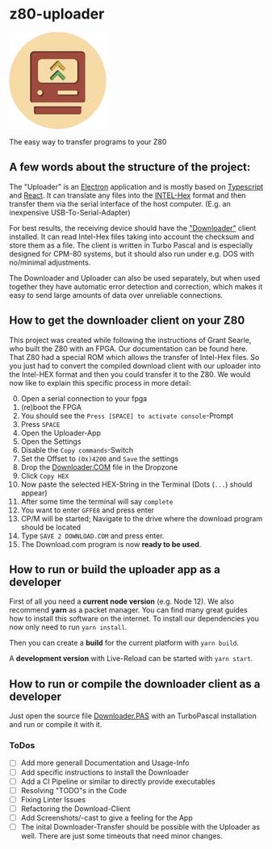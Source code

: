 # z80-uploader
![Logo](./public/logo192.png)

The easy way to transfer programs to your Z80

## A few words about the structure of the project:

The "Uploader" is an [Electron](https://www.electronjs.org) application and is mostly based on [Typescript](https://www.typescriptlang.org) and [React](http://reactjs.org). It can translate any files into the [INTEL-Hex](https://en.wikipedia.org/wiki/Intel_HEX) format and then transfer them via the serial interface of the host computer. (E.g. an inexpensive USB-To-Serial-Adapter)

For best results, the receiving device should have the ["Downloader"](Download-Client/download.pas) client installed. It can read Intel-Hex files taking into account the checksum and store them as a file. The client is written in Turbo Pascal and is especially designed for CPM-80 systems, but it should also run under e.g. DOS with no/minimal adjustments. 

The Downloader and Uploader can also be used separately, but when used together they have automatic error detection and correction, which makes it easy to send large amounts of data over unreliable connections.

## How to get the downloader client on your Z80

This project was created while following the instructions of Grant Searle, who built the Z80 with an FPGA. Our documentation can be found here.
That Z80 had a special ROM which allows the transfer of Intel-Hex files.
So you just had to convert the compiled download client with our uploader into the Intel-HEX format and then you could transfer it to the Z80.
We would now like to explain this specific process in more detail: 

0. Open a serial connection to your fpga 
1. (re)boot the FPGA
2. You should see the `Press [SPACE] to activate console`-Prompt
3. Press `SPACE`
4. Open the Uploader-App
5. Open the Settings
6. Disable the `Copy commands`-Switch 
7. Set the Offset to `(0x)4200` and `Save` the settings
8. Drop the [Downloader.COM](Download-Client/download.com) file in the Dropzone
9. Click `Copy HEX`
10. Now paste the selected HEX-String in the Terminal (Dots (`...`) should appear)
11. After some time the terminal will say `complete`
12. You want to enter `GFFE8` and press enter
13. CP/M will be started; Navigate to the drive where the download program should be located 
14. Type `SAVE 2 DOWNLOAD.COM` and press enter. 
15. The Download.com program is now **ready to be used**.

## How to run or build the uploader app as a developer

First of all you need a **current node version** (e.g. Node 12). We also recommend **yarn** as a packet manager.
You can find many great guides how to install this software on the internet.
To install our dependencies you now only need to run `yarn install`.

Then you can create a **build** for the current platform with `yarn build`.

A **development version** with Live-Reload can be started with `yarn start`.

## How to run or compile the downloader client as a developer

Just open the source file [Downloader.PAS](Download-Client/download.pas) with an TurboPascal installation and run or compile it with it.

### ToDos

- [ ] Add more generall Documentation and Usage-Info
- [ ] Add specific instructions to install the Downloader
- [ ] Add a CI Pipeline or similar to directly provide executables
- [ ] Resolving "TODO"s in the Code
- [ ] Fixing Linter Issues
- [ ] Refactoring the Download-Client
- [ ] Add Screenshots/-cast to give a feeling for the App
- [ ] The inital Downloader-Transfer should be possible with the Uploader as well. There are just some timeouts that need minor changes.
